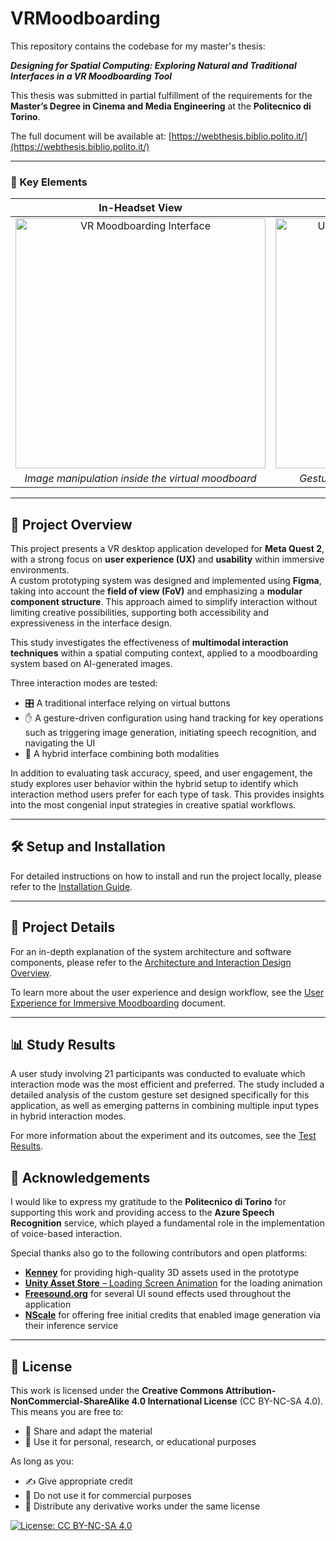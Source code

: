 # VRMoodboarding

This repository contains the codebase for my master's thesis:

**_Designing for Spatial Computing: Exploring Natural and Traditional Interfaces in a VR Moodboarding Tool_**

This thesis was submitted in partial fulfillment of the requirements for the **Master’s Degree in Cinema and Media Engineering** at the **Politecnico di Torino**.

The full document will be available at: [https://webthesis.biblio.polito.it/](https://webthesis.biblio.polito.it/)

---


### 👀 Key Elements

| In-Headset View | External View |
|:-------------------------:|:-------------------------:|
| <img src="./gifs/moodboarding.gif" alt="VR Moodboarding Interface" width="400"/> | <img src="./gifs/person.gif" alt="User Wearing Headset Using the App" width="400"/> |
| *Image manipulation inside the virtual moodboard* | *Gesture-based interaction with free hands* |

---


## 🧩 Project Overview

This project presents a VR desktop application developed for **Meta Quest 2**, with a strong focus on **user experience (UX)** and **usability** within immersive environments.  
A custom prototyping system was designed and implemented using **Figma**, taking into account the **field of view (FoV)** and emphasizing a **modular component structure**. This approach aimed to simplify interaction without limiting creative possibilities, supporting both accessibility and expressiveness in the interface design.

This study investigates the effectiveness of **multimodal interaction techniques** within a spatial computing context, applied to a moodboarding system based on AI-generated images.

Three interaction modes are tested:

- 🎛️ A traditional interface relying on virtual buttons  
- ✋ A gesture-driven configuration using hand tracking for key operations such as triggering image generation, initiating speech recognition, and navigating the UI  
- 🔁 A hybrid interface combining both modalities

In addition to evaluating task accuracy, speed, and user engagement, the study explores user behavior within the hybrid setup to identify which interaction method users prefer for each type of task. This provides insights into the most congenial input strategies in creative spatial workflows.

---

## 🛠️ Setup and Installation

For detailed instructions on how to install and run the project locally, please refer to the [Installation Guide](./INSTALLATION.md).

---

## 🧠 Project Details

For an in-depth explanation of the system architecture and software components, please refer to the [Architecture and Interaction Design Overview](./ARCHITECTURE_OVERVIEW.md).

To learn more about the user experience and design workflow, see the [User Experience for Immersive Moodboarding](./UX_OVERVIEW.md) document.

---

## 📊 Study Results

A user study involving 21 participants was conducted to evaluate which interaction mode was the most efficient and preferred. The study included a detailed analysis of the custom gesture set designed specifically for this application, as well as emerging patterns in combining multiple input types in hybrid interaction modes.

For more information about the experiment and its outcomes, see the [Test Results](./TEST_RESULTS.md).

## 🙏 Acknowledgements

I would like to express my gratitude to the **Politecnico di Torino** for supporting this work and providing access to the **Azure Speech Recognition** service, which played a fundamental role in the implementation of voice-based interaction.

Special thanks also go to the following contributors and open platforms:

- [**Kenney**](https://kenney.nl/) for providing high-quality 3D assets used in the prototype  
- [**Unity Asset Store** – Loading Screen Animation](https://assetstore.unity.com/packages/tools/loading-screen-animation-98505) for the loading animation  
- [**Freesound.org**](https://freesound.org/) for several UI sound effects used throughout the application
- [**NScale**](https://www.nscale.com/) for offering free initial credits that enabled image generation via their inference service

---

## 📄 License

This work is licensed under the **Creative Commons Attribution-NonCommercial-ShareAlike 4.0 International License** (CC BY-NC-SA 4.0).  
This means you are free to:

- 🔄 Share and adapt the material  
- 🧪 Use it for personal, research, or educational purposes  

As long as you:

- ✍️ Give appropriate credit  
- 🚫 Do not use it for commercial purposes  
- 📎 Distribute any derivative works under the same license

[![License: CC BY-NC-SA 4.0](https://img.shields.io/badge/License-CC%20BY--NC--SA%204.0-lightgrey.svg)](https://creativecommons.org/licenses/by-nc-sa/4.0/)
